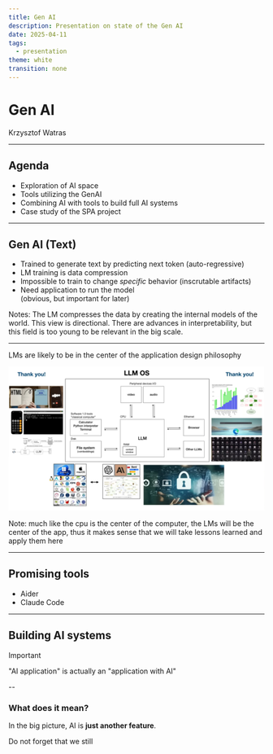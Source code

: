 ```yaml
---
title: Gen AI
description: Presentation on state of the Gen AI
date: 2025-04-11
tags:
  - presentation
theme: white
transition: none
---
```


# Gen AI

Krzysztof Watras

---

## Agenda

- Exploration of AI space
- Tools utilizing the GenAI
- Combining AI with tools to build full AI systems
- Case study of the SPA project

---

## Gen AI (Text)

- Trained to generate text by predicting next token (auto-regressive)
- LM training is data compression
- Impossible to train to change *specific* behavior (inscrutable artifacts)
- Need application to run the model <br> (obvious, but important for later)

Notes: The LM compresses the data by creating the internal models of the world. This view is directional. 
There are advances in interpretability, but this field is too young to be relevant in the big scale.

---

LMs are likely to be in the center of the application design philosophy

![](../attachments/Pasted%20image%2020250411135314.png)

Note: much like the cpu is the center of the computer, the LMs will be the
center of the app, thus it makes sense that we will take lessons learned and
apply them here

---

## Promising tools

- Aider
- Claude Code

---

## Building AI systems

> [!Important]
> "AI application" is actually an "application with AI"

--

### What does it mean?

In the big picture, AI is **just another feature**.

Do not forget that we still 